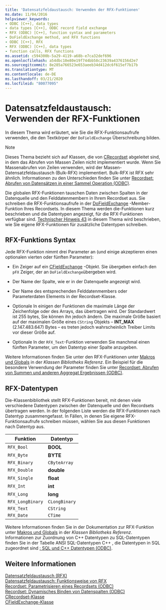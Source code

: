 ```yaml
---
title: 'Datensatzfeldaustausch: Verwenden der RFX-Funktionen'
ms.date: 11/04/2016
helpviewer_keywords:
- ODBC [C++], data types
- data types [C++], ODBC record field exchange
- RFX (ODBC) [C++], function syntax and parameters
- DoFieldExchange method, and RFX functions
- ODBC [C++], RFX
- RFX (ODBC) [C++], data types
- function calls, RFX functions
ms.assetid: c594300b-5a29-4119-a68b-e7ca32def696
ms.openlocfilehash: a54dbc10e80e19f744bb58c23639a4376156d2e7
ms.sourcegitcommit: 8e285a766523e653aeeb34d412dc6f615ef7b17b
ms.translationtype: MT
ms.contentlocale: de-DE
ms.lasthandoff: 03/21/2020
ms.locfileid: "80077095"
---
```

# <a name="record-field-exchange-using-the-rfx-functions"></a>Datensatzfeldaustausch: Verwenden der RFX-Funktionen

In diesem Thema wird erläutert, wie Sie die RFX-Funktionsaufrufe verwenden, die den Textkörper der `DoFieldExchange` Überschreibung bilden.

> [!NOTE]
>  Dieses Thema bezieht sich auf Klassen, die von [CRecordset](../../mfc/reference/crecordset-class.md) abgeleitet sind, in dem das Abrufen von Massen Zeilen nicht implementiert wurde. Wenn Sie Massenabrufen von Zeilen verwenden, wird der Massen-Datensatzfeldaustausch (Bulk-RFX) implementiert. Bulk-RFX ist RFX sehr ähnlich. Informationen zu den Unterschieden finden Sie unter [Recordset: Abrufen von Datensätzen in einer Sammel Operation (ODBC)](../../data/odbc/recordset-fetching-records-in-bulk-odbc.md).

Die globalen RFX-Funktionen tauschen Daten zwischen Spalten in der Datenquelle und den Felddatenmembern in Ihrem Recordset aus. Sie schreiben die RFX-Funktionsaufrufe in der [DoFieldExchange](../../mfc/reference/crecordset-class.md#dofieldexchange) -Member-Funktion Ihres Recordsets. In diesem Thema werden die-Funktionen kurz beschrieben und die Datentypen angezeigt, für die RFX-Funktionen verfügbar sind. [Technischer Hinweis 43](../../mfc/tn043-rfx-routines.md) in diesem Thema wird beschrieben, wie Sie eigene RFX-Funktionen für zusätzliche Datentypen schreiben.

##  <a name="rfx-function-syntax"></a><a name="_core_rfx_function_syntax"></a>RFX-Funktions Syntax

Jede RFX-Funktion nimmt drei Parameter an (und einige akzeptieren einen optionalen vierten oder fünften Parameter):

- Ein Zeiger auf ein [CFieldExchange](../../mfc/reference/cfieldexchange-class.md) -Objekt. Sie übergeben einfach den `pFX` Zeiger, der an `DoFieldExchange`übergeben wird.

- Der Name der Spalte, wie er in der Datenquelle angezeigt wird.

- Der Name des entsprechenden Felddatenmembers oder Parameterdaten Elements in der Recordset-Klasse.

- Optionale In einigen der Funktionen die maximale Länge der Zeichenfolge oder des Arrays, das übertragen wird. Der Standardwert ist 255 bytes, Sie können ihn jedoch ändern. Die maximale Größe basiert auf der maximalen Größe eines `CString` Objekts – **INT_MAX** (2.147.483.647) Bytes – es treten jedoch wahrscheinlich Treiber Limits vor dieser Größe auf.

- Optionale In der `RFX_Text`-Funktion verwenden Sie manchmal einen fünften Parameter, um den Datentyp einer Spalte anzugeben.

Weitere Informationen finden Sie unter den RFX-Funktionen unter [Makros und Globals](../../mfc/reference/mfc-macros-and-globals.md) in der *Klassen Bibliotheks Referenz*. Ein Beispiel für die besondere Verwendung der Parameter finden Sie unter [Recordset: Abrufen von Summen und anderen Aggregat Ergebnissen (ODBC)](../../data/odbc/recordset-obtaining-sums-and-other-aggregate-results-odbc.md).

##  <a name="rfx-data-types"></a><a name="_core_rfx_data_types"></a>RFX-Datentypen

Die-Klassenbibliothek stellt RFX-Funktionen bereit, mit denen viele verschiedene Datentypen zwischen der Datenquelle und den Recordsets übertragen werden. In der folgenden Liste werden die RFX-Funktionen nach Datentyp zusammengefasst. In Fällen, in denen Sie eigene RFX-Funktionsaufrufe schreiben müssen, wählen Sie aus diesen Funktionen nach Datentyp aus.

|Funktion|Datentyp|
|--------------|---------------|
|`RFX_Bool`|**BOOL**|
|`RFX_Byte`|**BYTE**|
|`RFX_Binary`|`CByteArray`|
|`RFX_Double`|**double**|
|`RFX_Single`|**float**|
|`RFX_Int`|**int**|
|`RFX_Long`|**long**|
|`RFX_LongBinary`|`CLongBinary`|
|`RFX_Text`|`CString`|
|`RFX_Date`|`CTime`|

Weitere Informationen finden Sie in der Dokumentation zur RFX-Funktion unter [Makros und Globals](../../mfc/reference/mfc-macros-and-globals.md) in der *Klassen Bibliotheks Referenz*. Informationen zur Zuordnung von C++ Datentypen zu SQL-Datentypen finden Sie in der Tabelle ANSI SQL-Datentypen C++ , die Datentypen in SQL zugeordnet sind [: SQL und C++ Datentypen (ODBC)](../../data/odbc/sql-sql-and-cpp-data-types-odbc.md).

## <a name="see-also"></a>Weitere Informationen

[Datensatzfeldaustausch (RFX)](../../data/odbc/record-field-exchange-rfx.md)<br/>
[Datensatzfeldaustausch: Funktionsweise von RFX](../../data/odbc/record-field-exchange-how-rfx-works.md)<br/>
[Recordset: Parametrisieren eines Recordsets (ODBC)](../../data/odbc/recordset-parameterizing-a-recordset-odbc.md)<br/>
[Recordset: Dynamisches Binden von Datenspalten (ODBC)](../../data/odbc/recordset-dynamically-binding-data-columns-odbc.md)<br/>
[CRecordset-Klasse](../../mfc/reference/crecordset-class.md)<br/>
[CFieldExchange-Klasse](../../mfc/reference/cfieldexchange-class.md)